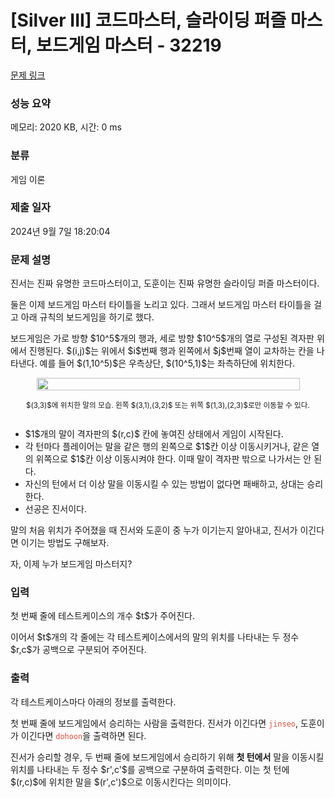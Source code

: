 # [Silver III] 코드마스터, 슬라이딩 퍼즐 마스터, 보드게임 마스터 - 32219 

[문제 링크](https://www.acmicpc.net/problem/32219) 

### 성능 요약

메모리: 2020 KB, 시간: 0 ms

### 분류

게임 이론

### 제출 일자

2024년 9월 7일 18:20:04

### 문제 설명

<p>진서는 진짜 유명한 코드마스터이고, 도훈이는 진짜 유명한 슬라이딩 퍼즐 마스터이다.</p>

<p>둘은 이제 보드게임 마스터 타이틀을 노리고 있다. 그래서 보드게임 마스터 타이틀을 걸고 아래 규칙의 보드게임을 하기로 했다.</p>

<p>보드게임은 가로 방향 $10^5$개의 행과, 세로 방향 $10^5$개의 열로 구성된 격자판 위에서 진행된다. $(i,j)$는 위에서 $i$번째 행과 왼쪽에서 $j$번째 열이 교차하는 칸을 나타낸다. 예를 들어 $(1,10^5)$은 우측상단, $(10^5,1)$는 좌측하단에 위치한다.</p>

<div style="display: flex; flex-direction: column; align-items: center; justify-content: center;"><img alt="" src="" style="width: 100%; max-width: 421px;">
<p style="text-align: center;"><small>$(3,3)$에 위치한 말의 모습. 왼쪽 $(3,1),(3,2)$ 또는 위쪽 $(1,3),(2,3)$로만 이동할 수 있다.</small></p>
</div>

<ul>
	<li>$1$개의 말이 격자판의 $(r,c)$ 칸에 놓여진 상태에서 게임이 시작된다.</li>
	<li>각 턴마다 플레이어는 말을 같은 행의 왼쪽으로 $1$칸 이상 이동시키거나, 같은 열의 위쪽으로 $1$칸 이상 이동시켜야 한다. 이때 말이 격자판 밖으로 나가서는 안 된다.</li>
	<li>자신의 턴에서 더 이상 말을 이동시킬 수 있는 방법이 없다면 패배하고, 상대는 승리한다.</li>
	<li>선공은 진서이다.</li>
</ul>

<p>말의 처음 위치가 주어졌을 때 진서와 도훈이 중 누가 이기는지 알아내고, 진서가 이긴다면 이기는 방법도 구해보자.</p>

<p>자, 이제 누가 보드게임 마스터지?</p>

### 입력 

 <p>첫 번째 줄에 테스트케이스의 개수 $t$가 주어진다.</p>

<p>이어서 $t$개의 각 줄에는 각 테스트케이스에서의 말의 위치를 나타내는 두 정수 $r,c$가 공백으로 구분되어 주어진다.</p>

### 출력 

 <p>각 테스트케이스마다 아래의 정보를 출력한다.</p>

<p>첫 번째 줄에 보드게임에서 승리하는 사람을 출력한다. 진서가 이긴다면 <span style="color:#e74c3c;"><code>jinseo</code></span>, 도훈이가 이긴다면 <span style="color:#e74c3c;"><code>dohoon</code></span>을 출력하면 된다.</p>

<p>진서가 승리할 경우, 두 번째 줄에 보드게임에서 승리하기 위해 <strong>첫 턴에서</strong> 말을 이동시킬 위치를 나타내는 두 정수 $r',c'$를 공백으로 구분하여 출력한다. 이는 첫 턴에 $(r,c)$에 위치한 말을 $(r',c')$으로 이동시킨다는 의미이다.</p>

